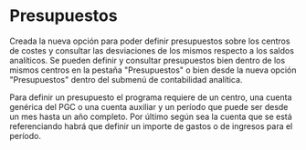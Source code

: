 # Presupuestos

Creada la nueva opción para poder definir presupuestos sobre los centros de costes y consultar las desviaciones de los mismos respecto a los saldos analíticos. Se pueden definir y consultar presupuestos bien dentro de los mismos centros en la pestaña "Presupuestos" o bien desde la nueva opción "Presupuestos" dentro del submenú de contabilidad analítica.

Para definir un presupuesto el programa requiere de un centro, una cuenta genérica del PGC o una cuenta auxiliar y un período que puede ser desde un mes hasta un año completo. Por último según sea la cuenta que se está referenciando habrá que definir un importe de gastos o de ingresos para el período.

